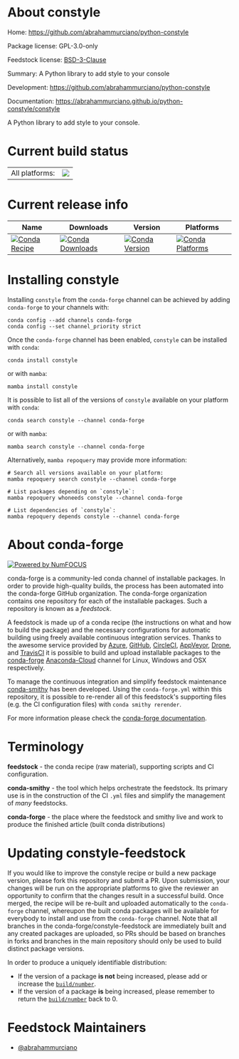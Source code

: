 About constyle
==============

Home: https://github.com/abrahammurciano/python-constyle

Package license: GPL-3.0-only

Feedstock license: [BSD-3-Clause](https://github.com/conda-forge/constyle-feedstock/blob/main/LICENSE.txt)

Summary: A Python library to add style to your console

Development: https://github.com/abrahammurciano/python-constyle

Documentation: https://abrahammurciano.github.io/python-constyle/constyle

A Python library to add style to your console.


Current build status
====================


<table><tr><td>All platforms:</td>
    <td>
      <a href="https://dev.azure.com/conda-forge/feedstock-builds/_build/latest?definitionId=16809&branchName=main">
        <img src="https://dev.azure.com/conda-forge/feedstock-builds/_apis/build/status/constyle-feedstock?branchName=main">
      </a>
    </td>
  </tr>
</table>

Current release info
====================

| Name | Downloads | Version | Platforms |
| --- | --- | --- | --- |
| [![Conda Recipe](https://img.shields.io/badge/recipe-constyle-green.svg)](https://anaconda.org/conda-forge/constyle) | [![Conda Downloads](https://img.shields.io/conda/dn/conda-forge/constyle.svg)](https://anaconda.org/conda-forge/constyle) | [![Conda Version](https://img.shields.io/conda/vn/conda-forge/constyle.svg)](https://anaconda.org/conda-forge/constyle) | [![Conda Platforms](https://img.shields.io/conda/pn/conda-forge/constyle.svg)](https://anaconda.org/conda-forge/constyle) |

Installing constyle
===================

Installing `constyle` from the `conda-forge` channel can be achieved by adding `conda-forge` to your channels with:

```
conda config --add channels conda-forge
conda config --set channel_priority strict
```

Once the `conda-forge` channel has been enabled, `constyle` can be installed with `conda`:

```
conda install constyle
```

or with `mamba`:

```
mamba install constyle
```

It is possible to list all of the versions of `constyle` available on your platform with `conda`:

```
conda search constyle --channel conda-forge
```

or with `mamba`:

```
mamba search constyle --channel conda-forge
```

Alternatively, `mamba repoquery` may provide more information:

```
# Search all versions available on your platform:
mamba repoquery search constyle --channel conda-forge

# List packages depending on `constyle`:
mamba repoquery whoneeds constyle --channel conda-forge

# List dependencies of `constyle`:
mamba repoquery depends constyle --channel conda-forge
```


About conda-forge
=================

[![Powered by
NumFOCUS](https://img.shields.io/badge/powered%20by-NumFOCUS-orange.svg?style=flat&colorA=E1523D&colorB=007D8A)](https://numfocus.org)

conda-forge is a community-led conda channel of installable packages.
In order to provide high-quality builds, the process has been automated into the
conda-forge GitHub organization. The conda-forge organization contains one repository
for each of the installable packages. Such a repository is known as a *feedstock*.

A feedstock is made up of a conda recipe (the instructions on what and how to build
the package) and the necessary configurations for automatic building using freely
available continuous integration services. Thanks to the awesome service provided by
[Azure](https://azure.microsoft.com/en-us/services/devops/), [GitHub](https://github.com/),
[CircleCI](https://circleci.com/), [AppVeyor](https://www.appveyor.com/),
[Drone](https://cloud.drone.io/welcome), and [TravisCI](https://travis-ci.com/)
it is possible to build and upload installable packages to the
[conda-forge](https://anaconda.org/conda-forge) [Anaconda-Cloud](https://anaconda.org/)
channel for Linux, Windows and OSX respectively.

To manage the continuous integration and simplify feedstock maintenance
[conda-smithy](https://github.com/conda-forge/conda-smithy) has been developed.
Using the ``conda-forge.yml`` within this repository, it is possible to re-render all of
this feedstock's supporting files (e.g. the CI configuration files) with ``conda smithy rerender``.

For more information please check the [conda-forge documentation](https://conda-forge.org/docs/).

Terminology
===========

**feedstock** - the conda recipe (raw material), supporting scripts and CI configuration.

**conda-smithy** - the tool which helps orchestrate the feedstock.
                   Its primary use is in the construction of the CI ``.yml`` files
                   and simplify the management of *many* feedstocks.

**conda-forge** - the place where the feedstock and smithy live and work to
                  produce the finished article (built conda distributions)


Updating constyle-feedstock
===========================

If you would like to improve the constyle recipe or build a new
package version, please fork this repository and submit a PR. Upon submission,
your changes will be run on the appropriate platforms to give the reviewer an
opportunity to confirm that the changes result in a successful build. Once
merged, the recipe will be re-built and uploaded automatically to the
`conda-forge` channel, whereupon the built conda packages will be available for
everybody to install and use from the `conda-forge` channel.
Note that all branches in the conda-forge/constyle-feedstock are
immediately built and any created packages are uploaded, so PRs should be based
on branches in forks and branches in the main repository should only be used to
build distinct package versions.

In order to produce a uniquely identifiable distribution:
 * If the version of a package **is not** being increased, please add or increase
   the [``build/number``](https://docs.conda.io/projects/conda-build/en/latest/resources/define-metadata.html#build-number-and-string).
 * If the version of a package **is** being increased, please remember to return
   the [``build/number``](https://docs.conda.io/projects/conda-build/en/latest/resources/define-metadata.html#build-number-and-string)
   back to 0.

Feedstock Maintainers
=====================

* [@abrahammurciano](https://github.com/abrahammurciano/)

